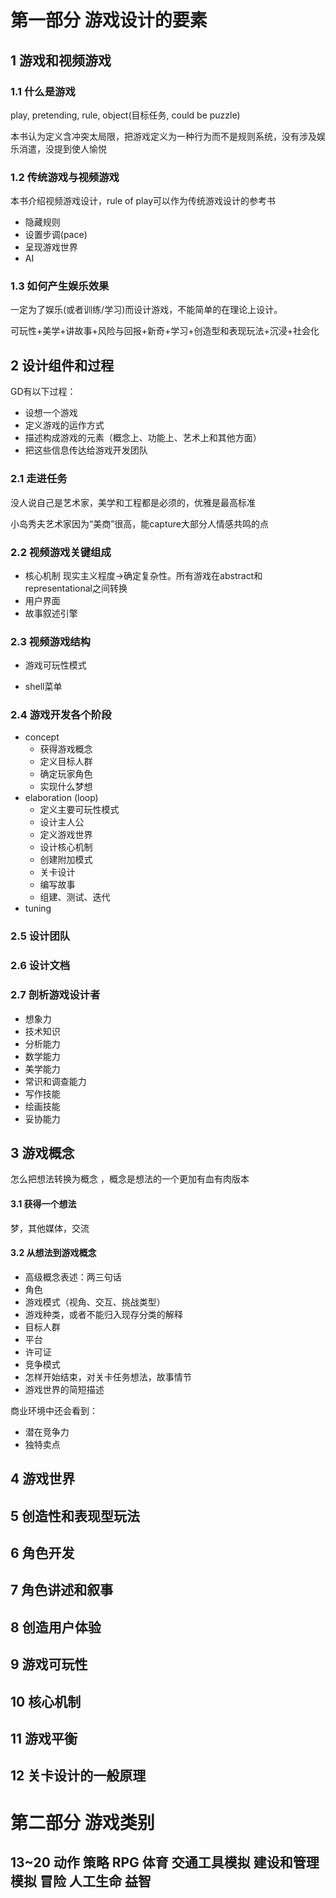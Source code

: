 # 第一部分 游戏设计的要素

## 1 游戏和视频游戏

### 1.1 什么是游戏

play, pretending, rule, object(目标任务, could be puzzle)

本书认为定义含冲突太局限，把游戏定义为一种行为而不是规则系统，没有涉及娱乐消遣，没提到使人愉悦

### 1.2 传统游戏与视频游戏

本书介绍视频游戏设计，rule of play可以作为传统游戏设计的参考书

- 隐藏规则
- 设置步调(pace)
- 呈现游戏世界
- AI

### 1.3 如何产生娱乐效果

一定为了娱乐(或者训练/学习)而设计游戏，不能简单的在理论上设计。

可玩性+美学+讲故事+风险与回报+新奇+学习+创造型和表现玩法+沉浸+社会化

## 2 设计组件和过程

GD有以下过程：

- 设想一个游戏
- 定义游戏的运作方式
- 描述构成游戏的元素（概念上、功能上、艺术上和其他方面）
- 把这些信息传达给游戏开发团队

### 2.1 走进任务

没人说自己是艺术家，美学和工程都是必须的，优雅是最高标准

小岛秀夫艺术家因为“美商”很高，能capture大部分人情感共鸣的点

### 2.2 视频游戏关键组成

- 核心机制
    现实主义程度->确定复杂性。所有游戏在abstract和representational之间转换
- 用户界面
- 故事叙述引擎

### 2.3 视频游戏结构

- 游戏可玩性模式

- shell菜单

### 2.4 游戏开发各个阶段

- concept
    - 获得游戏概念
    - 定义目标人群
    - 确定玩家角色
    - 实现什么梦想
- elaboration (loop)
    - 定义主要可玩性模式
    - 设计主人公
    - 定义游戏世界
    - 设计核心机制
    - 创建附加模式
    - 关卡设计
    - 编写故事
    - 组建、测试、迭代
- tuning

### 2.5 设计团队

### 2.6 设计文档

### 2.7 剖析游戏设计者

- 想象力
- 技术知识
- 分析能力
- 数学能力
- 美学能力
- 常识和调查能力
- 写作技能
- 绘画技能
- 妥协能力

## 3 游戏概念

怎么把想法转换为概念 ，概念是想法的一个更加有血有肉版本

#### 3.1 获得一个想法

梦，其他媒体，交流

#### 3.2 从想法到游戏概念

- 高级概念表述：两三句话
- 角色
- 游戏模式（视角、交互、挑战类型）
- 游戏种类，或者不能归入现存分类的解释
- 目标人群
- 平台
- 许可证
- 竞争模式
- 怎样开始结束，对关卡任务想法，故事情节
- 游戏世界的简短描述

商业环境中还会看到：
- 潜在竞争力
- 独特卖点

## 4 游戏世界

## 5 创造性和表现型玩法

## 6 角色开发

## 7 角色讲述和叙事

## 8 创造用户体验

## 9 游戏可玩性

## 10 核心机制

## 11 游戏平衡

## 12 关卡设计的一般原理

# 第二部分 游戏类别

## 13~20 动作 策略 RPG 体育 交通工具模拟 建设和管理模拟 冒险 人工生命 益智

